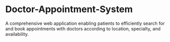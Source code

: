 # Doctor-Appointment-System
A comprehensive web application enabling patients to efficiently search for and book appointments with doctors according to location, specialty, and availability.
